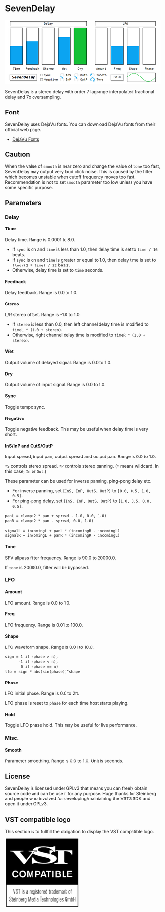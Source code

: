 # SevenDelay

![](img/sevendelay.png)

SevenDelay is a stereo delay with order 7 lagrange interpolated fractional delay and 7x oversampling.

## Font
SevenDelay uses DejaVu fonts. You can download DejaVu fonts from their official web page.

- [DejaVu Fonts](https://dejavu-fonts.github.io/)

## Caution
When the value of `smooth` is near zero and change the value of `tone` too fast, SevenDelay may output very loud click noise. This is caused by the filter which becomes unstable when cutoff frequency moves too fast. Recommendation is not to set `smooth` parameter too low unless you have some specific purpose.

## Parameters
### Delay
#### Time
Delay time. Range is 0.0001 to 8.0.

- If `sync` is on and `time` is less than 1.0, then delay time is set to `time / 16` beats.
- If `sync` is on and `time` is greater or equal to 1.0, then delay time is set to `floor(2 * time) / 32` beats.
- Otherwise, delay time is set to `time` seconds.

#### Feedback
Delay feedback. Range is 0.0 to 1.0.

#### Stereo
L/R stereo offset. Range is -1.0 to 1.0.

- If `stereo` is less than 0.0, then left channel delay time is modified to `timeL * (1.0 + stereo)`.
- Otherwise, right channel delay time is modified to `timeR * (1.0 + stereo)`.

#### Wet
Output volume of delayed signal. Range is 0.0 to 1.0.

#### Dry
Output volume of input signal. Range is 0.0 to 1.0.

#### Sync
Toggle tempo sync.

#### Negative
Toggle negative feedback. This may be useful when delay time is very short.

#### InS/InP and OutS/OutP
Input spread, input pan, output spread and output pan. Range is 0.0 to 1.0.

`*S` controls stereo spread. `*P` controls stereo panning. (`*` means wildcard. In this case, `In` or `Out`.)

These parameter can be used for inverse panning, ping-pong delay etc.

- For inverse panning, set `[InS, InP, OutS, OutP]` to `[0.0, 0.5, 1.0, 0.5]`.
- For ping-pong delay, set `[InS, InP, OutS, OutP]` to `[1.0, 0.5, 0.0, 0.5]`.

```
panL = clamp(2 * pan + spread - 1.0, 0.0, 1.0)
panR = clamp(2 * pan - spread, 0.0, 1.0)

signalL = incomingL + panL * (incomingR - incomingL)
signalR = incomingL + panR * (incomingR - incomingL)
```

#### Tone
SFV allpass filter frequency. Range is 90.0 to 20000.0.

If `tone` is 20000.0, filter will be bypassed.

### LFO
#### Amount
LFO amount. Range is 0.0 to 1.0.

#### Freq
LFO frequency. Range is 0.01 to 100.0.

#### Shape
LFO waveform shape. Range is 0.01 to 10.0.

```
sign = 1 if (phase > π),
      -1 if (phase < π),
       0 if (phase == π)
lfo = sign * abs(sin(phase))^shape
```

#### Phase
LFO initial phase. Range is 0.0 to 2π.

LFO phase is reset to `phase` for each time host starts playing.

#### Hold
Toggle LFO phase hold. This may be useful for live performance.

### Misc.
#### Smooth
Parameter smoothing. Range is 0.0 to 1.0. Unit is seconds.

## License
SevenDelay is licensed under GPLv3 that means you can freely obtain source code and can be use it for any purpose. Huge thanks for Steinberg and people who involved for developing/maintaining the VST3 SDK and open it under GPLv3.

## VST compatible logo
This section is to fullfill the obligation to display the VST compatible logo.

<img src="img/VST_Compatible_Logo_Steinberg_with_TM.svg" alt="The VST compatible logo. VST is a trademark of Steinberg Media Technologies GmbH, registered in Europe and other countries." width="240">
